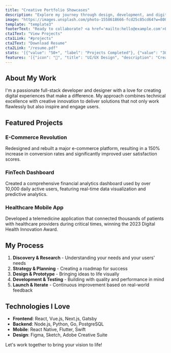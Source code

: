 ```yaml
---
title: "Creative Portfolio Showcases"
description: "Explore my journey through design, development, and digital innovation"
image: "https://images.unsplash.com/photo-1558618666-fcd25c85cd64?w=800&h=600&fit=crop"
template: "template3"
footerText: "Ready to collaborate? <a href='mailto:hello@example.com'>Let's connect</a> and create something amazing together."
cta1Text: "View Projects"
cta1Link: "#projects"
cta2Text: "Download Resume"
cta2Link: "/resume.pdf"
stats: '[{"value": "50+", "label": "Projects Completed"}, {"value": "30+", "label": "Happy Clients"}, {"value": "5", "label": "Years Experience"}, {"value": "15", "label": "Awards Won"}]'
features: '[{"icon": "🎨", "title": "UI/UX Design", "description": "Creating intuitive and beautiful user experiences that delight and engage"}, {"icon": "💻", "title": "Full-Stack Development", "description": "Building robust applications with modern technologies and best practices"}, {"icon": "📱", "title": "Mobile Development", "description": "Native and cross-platform mobile apps that perform flawlessly"}, {"icon": "🚀", "title": "Performance Optimization", "description": "Making applications faster and more efficient for better user experience"}]'
---
```




## About My Work

I'm a passionate full-stack developer and designer with a love for creating digital experiences that make a difference. My approach combines technical excellence with creative innovation to deliver solutions that not only work flawlessly but also inspire and engage users.

## Featured Projects

### E-Commerce Revolution
Redesigned and rebuilt a major e-commerce platform, resulting in a 150% increase in conversion rates and significantly improved user satisfaction scores.

### FinTech Dashboard
Created a comprehensive financial analytics dashboard used by over 10,000 daily active users, featuring real-time data visualization and predictive analytics.

### Healthcare Mobile App
Developed a telemedicine application that connected thousands of patients with healthcare providers during critical times, winning the 2023 Digital Health Innovation Award.

## My Process

1. **Discovery & Research** - Understanding your needs and your users' needs
2. **Strategy & Planning** - Creating a roadmap for success
3. **Design & Prototype** - Bringing ideas to life visually
4. **Development & Testing** - Building with quality and performance in mind
5. **Launch & Iterate** - Continuous improvement based on real-world feedback

## Technologies I Love

- **Frontend**: React, Vue.js, Next.js, Gatsby
- **Backend**: Node.js, Python, Go, PostgreSQL
- **Mobile**: React Native, Flutter, Swift
- **Design**: Figma, Sketch, Adobe Creative Suite

Let's work together to bring your vision to life!